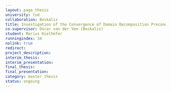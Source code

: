 ```yaml
---
layout: page_thesis
university: tud
collaboration: Boskalis
title: Investigation of the Convergence of Domain Decomposition Preconditioners for Heterogeneous Problems
co-supervisor: Oscar van der Ven (Boskalis)
student: Marius Kielhöfer
runningindex: 34
nolink: true
redirect:
project_description:
interim_thesis:
interim_presentation:
final_thesis:
final_presentation:
category: master_thesis
status: ongoing
---
```

